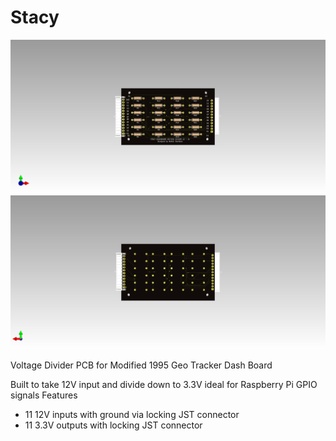 # Stacy

![Top View](https://github.com/walked22/Stacy/blob/master/StacyPCB/Images/DASH.png)
![Bottom View](https://github.com/walked22/Stacy/blob/master/StacyPCB/Images/DASH-back.png)

Voltage Divider PCB for Modified 1995 Geo Tracker Dash Board 

Built to take 12V input and divide down to 3.3V ideal for Raspberry Pi GPIO signals
Features
- 11 12V inputs with ground via locking JST connector
- 11 3.3V outputs with locking JST connector
